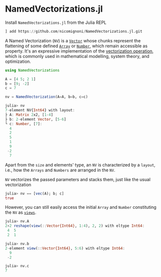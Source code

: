 # NamedVectorizations.jl

Install `NamedVectorizations.jl` from the Julia REPL
```julia
] add https://github.com/nicomignoni/NamedVectorizations.jl.git
```

A Named Vectorization (`NV`) is a [`Vector`](https://docs.julialang.org/en/v1/base/arrays/#Base.Vector-Tuple%7BUndefInitializer,%20Any%7D) whose chunks represent the flattening of some defined [`Array`](https://docs.julialang.org/en/v1/base/arrays/#Core.Array-Tuple{UndefInitializer,%20Any}) or [`Number`](https://docs.julialang.org/en/v1/base/numbers/), which remain accessible as property. It's an expressive implementation of the [vectorization operation](https://en.wikipedia.org/wiki/Vectorization_(mathematics)), which is commonly used in mathematical modelling, system theory, and optimization. 

```julia
using NamedVectorizations

A = [4 5; 2 1]
b = [9; -2]
c = 7

nv = NamedVectorization(A=A, b=b, c=c)

julia> nv
7-element NV{Int64} with layout:
├ A: Matrix 2x2, [1-4]
├ b: 2-element Vector, [5-6]
└ c: Number, [7]:
  4
  2
  5
  1
  9
 -2
  7
```

Apart from the `size` and elements' type, an `NV` is characterized by a `layout`, i.e., how the `Arrays` and `Numbers` are arranged in the `NV`. 

`NV` vectorizes the passed parameters and stacks them, just like the usual vectorization

```julia
julia> nv == [vec(A); b; c]
true
```

However, you can still easily access the initial `Array` and `Number` constituting the `NV` as [`views`](https://docs.julialang.org/en/v1/base/arrays/#Views-(SubArrays-and-other-view-types)). 

```julia
julia> nv.A
2×2 reshape(view(::Vector{Int64}, 1:4), 2, 2) with eltype Int64:
 4  5
 2  1

julia> nv.b
2-element view(::Vector{Int64}, 5:6) with eltype Int64:
  9
 -2

julia> nv.c
7
```
